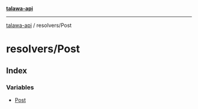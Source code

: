 [**talawa-api**](../../README.md)

***

[talawa-api](../../modules.md) / resolvers/Post

# resolvers/Post

## Index

### Variables

- [Post](variables/Post.md)
